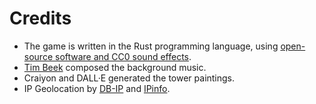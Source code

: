 # Credits
- The game is written in the Rust programming language, using [open-source software and CC0 sound effects](/licensing/).
- [Tim Beek](https://timbeek.com) composed the background music.
- Craiyon and DALL·E generated the tower paintings.
- IP Geolocation by [DB-IP](https://db-ip.com) and [IPinfo](https://ipinfo.io/).